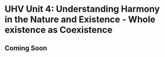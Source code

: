 # UHV Unit 4: Understanding Harmony in the Nature and Existence - Whole existence as Coexistence

## Coming Soon
